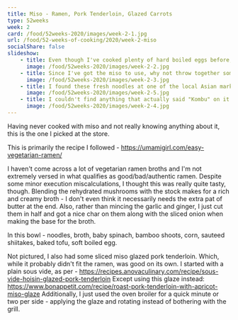 ```yaml
---
title: Miso - Ramen, Pork Tenderloin, Glazed Carrots
type: 52weeks
week: 2
card: /food/52weeks-2020/images/week-2-1.jpg
url: /food/52-weeks-of-cooking/2020/week-2-miso
socialShare: false
slideshow:
    - title: Even though I've cooked plenty of hard boiled eggs before, I'm not big on soft-boiled eggs and clearly have no practice making those, so the result ain't pretty.  The tofu here was also over-baked - I probably should have done a different preparation or just baked it a little less.
      image: /food/52weeks-2020/images/week-2-2.jpg
    - title: Since I've got the miso to use, why not throw together some simple glazed carrots (and a random leftover parsnip) while I'm at it.  Recipe from - https://omnivorescookbook.com/glazed-carrots/
      image: /food/52weeks-2020/images/week-2-3.jpg
    - title: I found these fresh noodles at one of the local Asian markets.  They had a bazillion different kinds of noodles to choose from.  These were found in the refrigerated section and actually say Ramen on them.  So I assume they must be the right ones.
      image: /food/52weeks-2020/images/week-2-5.jpg
    - title: I couldn't find anything that actually said "Kombu" on it at the previously said Asian market.  If I don't know anything about miso, I know even less about seaweed.  Anyway, I tossed a few inch piece off this sheet into the broth base.
      image: /food/52weeks-2020/images/week-2-4.jpg
---
```

Having never cooked with miso and not really knowing anything about it, this is the one I picked at the store.

This is primarily the recipe I followed - https://umamigirl.com/easy-vegetarian-ramen/ 

I haven't come across a lot of vegetarian ramen broths and I'm not extremely versed in what qualifies as good/bad/authentic ramen.   Despite some minor execution miscalculations, I thought this was really quite tasty, though.  Blending the rehydrated mushrooms with the stock makes for a rich and creamy broth - I don't even think it necessarily needs the extra pat of butter at the end.  Also, rather than mincing the garlic and ginger, I just cut them in half and got a nice char on them along with the sliced onion when making the base for the broth.

In this bowl - noodles, broth, baby spinach, bamboo shoots, corn, sauteed shiitakes, baked tofu, soft boiled egg.

Not pictured, I also had some sliced miso glazed pork tenderloin.  Which, while it probably didn't fit the ramen, was good on its own.  I started with a plain sous vide, as per - https://recipes.anovaculinary.com/recipe/sous-vide-hoisin-glazed-pork-tenderloin 
Except using this glaze instead: https://www.bonappetit.com/recipe/roast-pork-tenderloin-with-apricot-miso-glaze
Additionally, I just used the oven broiler for a quick minute or two per side - applying the glaze and rotating instead of bothering with the grill.

